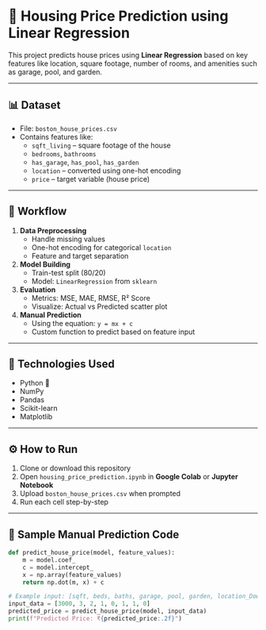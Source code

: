 # 🏡 Housing Price Prediction using Linear Regression

This project predicts house prices using **Linear Regression** based on key features like location, square footage, number of rooms, and amenities such as garage, pool, and garden.

---

## 📊 Dataset

- File: `boston_house_prices.csv`
- Contains features like:
  - `sqft_living` – square footage of the house
  - `bedrooms`, `bathrooms`
  - `has_garage`, `has_pool`, `has_garden`
  - `location` – converted using one-hot encoding
  - `price` – target variable (house price)

---

## 🧠 Workflow

1. **Data Preprocessing**
   - Handle missing values
   - One-hot encoding for categorical `location`
   - Feature and target separation
2. **Model Building**
   - Train-test split (80/20)
   - Model: `LinearRegression` from `sklearn`
3. **Evaluation**
   - Metrics: MSE, MAE, RMSE, R² Score
   - Visualize: Actual vs Predicted scatter plot
4. **Manual Prediction**
   - Using the equation: `y = mx + c`
   - Custom function to predict based on feature input

---

## 🧪 Technologies Used

- Python 🐍
- NumPy
- Pandas
- Scikit-learn
- Matplotlib

---

## ⚙️ How to Run

1. Clone or download this repository
2. Open `housing_price_prediction.ipynb` in **Google Colab** or **Jupyter Notebook**
3. Upload `boston_house_prices.csv` when prompted
4. Run each cell step-by-step

---

## 🧾 Sample Manual Prediction Code

```python
def predict_house_price(model, feature_values):
    m = model.coef_
    c = model.intercept_
    x = np.array(feature_values)
    return np.dot(m, x) + c

# Example input: [sqft, beds, baths, garage, pool, garden, location_Downtown, location_Suburb]
input_data = [3000, 3, 2, 1, 0, 1, 1, 0]
predicted_price = predict_house_price(model, input_data)
print(f"Predicted Price: ₹{predicted_price:.2f}")
